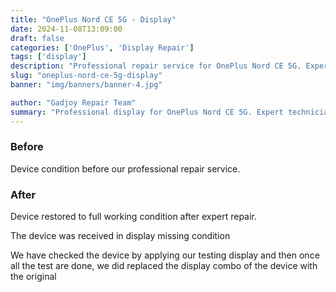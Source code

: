 ```yaml
---
title: "OnePlus Nord CE 5G - Display"
date: 2024-11-08T13:09:00
draft: false
categories: ['OnePlus', 'Display Repair']
tags: ['display']
description: "Professional repair service for OnePlus Nord CE 5G. Expert diagnosis and quality repairs in Bangalore."
slug: "oneplus-nord-ce-5g-display"
banner: "img/banners/banner-4.jpg"

author: "Gadjoy Repair Team"
summary: "Professional display for OnePlus Nord CE 5G. Expert technicians, quality parts, warranty included."
---
```


### Before

Device condition before our professional repair service.

### After

Device restored to full working condition after expert repair.

The device was received in display missing condition

We have checked the device by applying our testing display and then once all the test are done, we did replaced the display combo of the device with the original